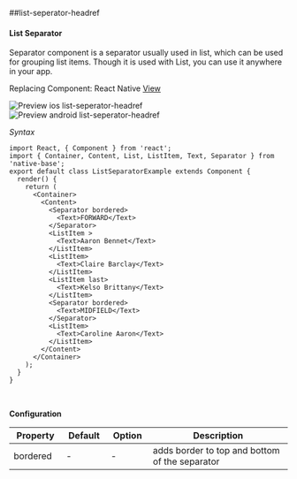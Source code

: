 ##list-seperator-headref
#### List Separator

Separator component is a separator usually used in list, which can be used for grouping list items. Though it is used with List, you can use it anywhere in your app.<br />

Replacing Component: React Native [View](http://facebook.github.io/react-native/docs/view.html)

![Preview ios list-seperator-headref](https://github.com/GeekyAnts/NativeBase-KitchenSink/raw/master/screenshots/ios/separatorList.png)
![Preview android list-seperator-headref](https://github.com/GeekyAnts/NativeBase-KitchenSink/raw/master/screenshots/android/separatorList.png)

*Syntax*

<pre class="line-numbers"><code class="language-jsx">import React, { Component } from 'react';
import { Container, Content, List, ListItem, Text, Separator } from 'native-base';
export default class ListSeparatorExample extends Component {
  render() {
    return (
      &lt;Container>
        &lt;Content>
          &lt;Separator bordered>
            &lt;Text>FORWARD&lt;/Text>
          &lt;/Separator>
          &lt;ListItem >
            &lt;Text>Aaron Bennet&lt;/Text>
          &lt;/ListItem>
          &lt;ListItem>
            &lt;Text>Claire Barclay&lt;/Text>
          &lt;/ListItem>
          &lt;ListItem last>
            &lt;Text>Kelso Brittany&lt;/Text>
          &lt;/ListItem>
          &lt;Separator bordered>
            &lt;Text>MIDFIELD&lt;/Text>
          &lt;/Separator>
          &lt;ListItem>
            &lt;Text>Caroline Aaron&lt;/Text>
          &lt;/ListItem>
        &lt;/Content>
      &lt;/Container>
    );
  }
}</code></pre><br />

**Configuration**

<table class = "table table-bordered">
        <thead>
            <tr>
                <th>Property</th>
                <th>Default</th>
                <th>Option</th>
                <th width="50%">
                    Description
                </th>
            </tr>
        </thead>
        <tbody>
            <tr>
                <td>bordered</td>
                <td> - </td>
                <td> - </td>
                <td> adds border to top and bottom of the separator </td>
            </tr>
            </tbody>
            </table><br />
